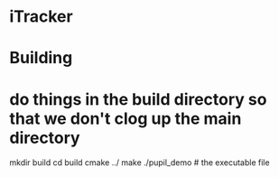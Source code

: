# iTracker

# Building
# do things in the build directory so that we don't clog up the main directory
mkdir build
cd build
cmake ../
make
./pupil_demo # the executable file
